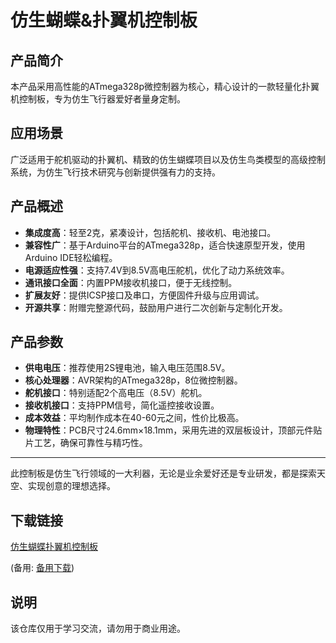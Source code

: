 # 仿生蝴蝶&扑翼机控制板

## 产品简介
本产品采用高性能的ATmega328p微控制器为核心，精心设计的一款轻量化扑翼机控制板，专为仿生飞行器爱好者量身定制。

## 应用场景
广泛适用于舵机驱动的扑翼机、精致的仿生蝴蝶项目以及仿生鸟类模型的高级控制系统，为仿生飞行技术研究与创新提供强有力的支持。

## 产品概述
- **集成度高**：轻至2克，紧凑设计，包括舵机、接收机、电池接口。
- **兼容性广**：基于Arduino平台的ATmega328p，适合快速原型开发，使用Arduino IDE轻松编程。
- **电源适应性强**：支持7.4V到8.5V高电压舵机，优化了动力系统效率。
- **通讯接口全面**：内置PPM接收机接口，便于无线控制。
- **扩展友好**：提供ICSP接口及串口，方便固件升级与应用调试。
- **开源共享**：附赠完整源代码，鼓励用户进行二次创新与定制化开发。

## 产品参数
- **供电电压**：推荐使用2S锂电池，输入电压范围8.5V。
- **核心处理器**：AVR架构的ATmega328p，8位微控制器。
- **舵机接口**：特别适配2个高电压（8.5V）舵机。
- **接收机接口**：支持PPM信号，简化遥控接收设置。
- **成本效益**：平均制作成本在40-60元之间，性价比极高。
- **物理特性**：PCB尺寸24.6mm×18.1mm，采用先进的双层板设计，顶部元件贴片工艺，确保可靠性与精巧性。

---

此控制板是仿生飞行领域的一大利器，无论是业余爱好还是专业研发，都是探索天空、实现创意的理想选择。

## 下载链接
[仿生蝴蝶扑翼机控制板](https://pan.quark.cn/s/67314913da32) 

(备用: [备用下载](https://pan.baidu.com/s/10HpSPip7yUA3xT9rwXMi8Q?pwd=1234))

## 说明

该仓库仅用于学习交流，请勿用于商业用途。
